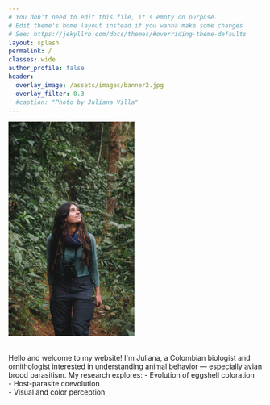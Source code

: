```yaml
---
# You don't need to edit this file, it's empty on purpose.
# Edit theme's home layout instead if you wanna make some changes
# See: https://jekyllrb.com/docs/themes/#overriding-theme-defaults
layout: splash
permalink: /
classes: wide
author_profile: false
header:
  overlay_image: /assets/images/banner2.jpg
  overlay_filter: 0.3
  #caption: "Photo by Juliana Villa"
---
```



<div style="display: flex; float: right; align-items: center; gap: 20px; flex-wrap: wrap;">
  <img src="assets/images/photo_home.jpg" alt="home_image" style="width: 250px; max-width: 100%; border: none;">

  
  Hello and welcome to my website! I'm Juliana, a Colombian biologist and ornithologist interested in understanding animal behavior — especially avian brood parasitism. 
  My research explores:
      - Evolution of eggshell coloration  
      - Host-parasite coevolution  
      - Visual and color perception
